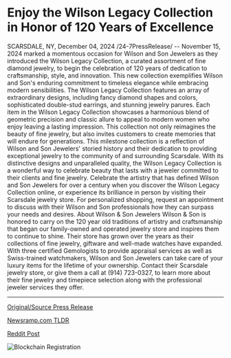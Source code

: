 # Enjoy the Wilson Legacy Collection in Honor of 120 Years of Excellence

SCARSDALE, NY, December 04, 2024 /24-7PressRelease/ -- November 15, 2024 marked a momentous occasion for Wilson and Son Jewelers as they introduced the Wilson Legacy Collection, a curated assortment of fine diamond jewelry, to begin the celebration of 120 years of dedication to craftsmanship, style, and innovation. This new collection exemplifies Wilson and Son's enduring commitment to timeless elegance while embracing modern sensibilities.  The Wilson Legacy Collection features an array of extraordinary designs, including fancy diamond shapes and colors, sophisticated double-stud earrings, and stunning jewelry parures. Each item in the Wilson Legacy Collection showcases a harmonious blend of geometric precision and classic allure to appeal to modern women who enjoy leaving a lasting impression. This collection not only reimagines the beauty of fine jewelry, but also invites customers to create memories that will endure for generations.  This milestone collection is a reflection of Wilson and Son Jewelers' storied history and their dedication to providing exceptional jewelry to the community of and surrounding Scarsdale. With its distinctive designs and unparalleled quality, the Wilson Legacy Collection is a wonderful way to celebrate beauty that lasts with a jeweler committed to their clients and fine jewelry.  Celebrate the artistry that has defined Wilson and Son Jewelers for over a century when you discover the Wilson Legacy Collection online, or experience its brilliance in person by visiting their Scarsdale jewelry store. For personalized shopping, request an appointment to discuss with their Wilson and Son professionals how they can surpass your needs and desires.  About Wilson & Son Jewelers Wilson & Son is honored to carry on the 120 year old traditions of artistry and craftsmanship that began our family-owned and operated jewelry store and inspires them to continue to shine. Their store has grown over the years as their collections of fine jewelry, giftware and well-made watches have expanded. With three certified Gemologists to provide appraisal services as well as Swiss-trained watchmakers, Wilson and Son Jewelers can take care of your luxury items for the lifetime of your ownership. Contact their Scarsdale jewelry store, or give them a call at (914) 723-0327, to learn more about their fine jewelry and timepiece selection along with the professional jeweler services they offer. 

---

[Original/Source Press Release](https://www.24-7pressrelease.com/press-release/516757/enjoy-the-wilson-legacy-collection-in-honor-of-120-years-of-excellence)
                    

[Newsramp.com TLDR](https://newsramp.com/curated-news/wilson-and-son-jewelers-launches-wilson-legacy-collection/0a96ff895e4d1174aa30c20a219514db) 

 



[Reddit Post](https://www.reddit.com/r/Lifestyle_Culture/comments/1h6b9gw/wilson_and_son_jewelers_launches_wilson_legacy/) 



![Blockchain Registration](https://cdn.newsramp.app/24-7PressRelease/qrcode/2412/4/faceoJw_.webp)